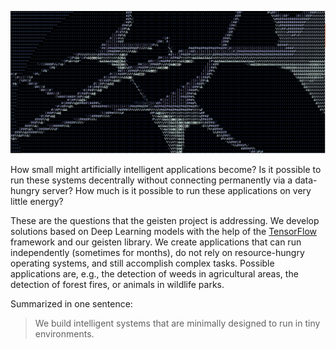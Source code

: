 ![geisten lib logo](neuron.png)

How small might artificially intelligent applications become? Is it possible to run these systems decentrally without connecting permanently via a data-hungry server? How much is it possible to run these applications on very little energy? 

These are the questions that the geisten project is addressing. We develop solutions based on Deep Learning models with the help of the [TensorFlow](https://www.tensorflow.org) framework and our geisten library. We create applications that can run independently (sometimes for months), do not rely on resource-hungry operating systems, and still accomplish complex tasks. Possible applications are, e.g., the detection of weeds in agricultural areas, the detection of forest fires, or animals in wildlife parks.

Summarized in one sentence: 

> We build intelligent systems that are minimally designed to run in tiny environments.

